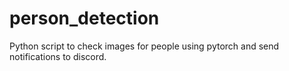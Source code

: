# person_detection
Python script to check images for people using pytorch and send notifications to discord.
